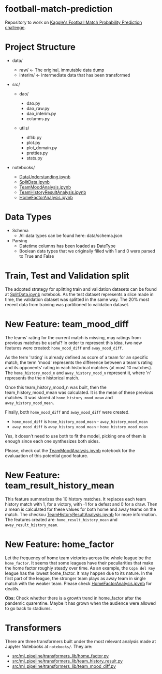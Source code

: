 # football-match-prediction
Repository to work on [Kaggle's Football Match Probability Prediction challenge](https://www.kaggle.com/competitions/football-match-probability-prediction/).

# Project Structure
* data/
  * raw/     <- The original, immutable data dump
  * interim/  <- Intermediate data that has been transformed

* src/
  * dao/
    * dao.py
    * dao_raw.py
    * dao_interim.py
    * columns.py

  * utils/
    * dflib.py
    * plot.py
    * plot_domain.py
    * pretties.py
    * stats.py

* notebooks/
  * [DataUnderstanding.ipynb](notebooks/DataUnderstanding.ipynb)
  * [SplitData.ipynb](notebooks/SplitData.ipynb)
  * [TeamMoodAnalysis.ipynb](notebooks/TeamMoodAnalysis.ipynb)
  * [TeamHistoryResultAnalysis.ipynb](notebooks/TeamHistoryResultAnalysis.ipynb)
  * [HomeFactorAnalysis.ipynb](notebooks/HomeFactorAnalysis.ipynb)

# Data Types
* Schema
  * All data types can be found here: data/schema.json
* Parsing
  * Datetime columns has been loaded as DateType
  * Boolean data types that we originally filled with 1 and 0 were parsed to True and False

# Train, Test and Validation split
The adopted strategy for splitting train and validation datasets can be found at [SplitData.ipynb](notebooks/SplitData.ipynb) notebook. As the test dataset represents a slice made in time, the validation dataset was splitted in the same way.
The 20% most recent data from training was partitioned to validation dataset.

# New Feature: team_mood_diff
The teams' rating for the current match is missing, may ratings from previous matches be useful?
In order to represent this idea, two new features were created: `home_mood_diff` and `away_mood_diff`.

As the term 'rating' is already defined as score of a team for an specific match, the term 'mood' represents the difference between a team's rating and its opponents' rating in each historical matches (at most 10 matches). The `home_history_mood_n` and `away_history_mood_n` represent it, where 'n' represents the the n historical match.

Once this team_history_mood_n was built, then the team_history_mood_mean was calculated. It is the mean of these previous matches. It was stored at `home_history_mood_mean` and `away_history_mood_mean`.

Finally, both `home_mood_diff` and `away_mood_diff` were created.
  * `home_mood_diff` is `home_history_mood_mean` - `away_history_mood_mean`
  * `away_mood_diff` is `away_history_mood_mean` - `home_history_mood_mean`

Yes, it doesn't need to use both to fit the model, picking one of them is enough since each one synthesizes both sides.

Please, check out the [TeamMoodAnalysis.ipynb](notebooks/TeamMoodAnalysis.ipynb) notebook for the evaluaation of this potential good feature.

# New Feature: team_result_history_mean
This feature summarizes the 10 history matches.
It replaces each team history match with 1, for a victory, with -1 for a defeat and 0 for a draw. Then a mean is calculated for these values for both home and away teams on the match. The checkou [TeamHistoryResultAnalysis.ipynb](notebooks/TeamHistoryResultAnalysis.ipynb) for more information.
The features created are: `home_result_history_mean` and `away_result_history_mean`.

# New Feature: home_factor
Let the frequency of home team victories across the whole league be the `home_factor`.
It seems that some leagues have their peculiarities that make the home factor roughly steady over time.
As an example, the `Copa del Rey` league has the lowest home_factor. It may happen due to its nature. In the first part of the league, the stronger team plays as away team in single match with the weaker team.
Please check [HomeFactorAnalysis.ipynb](notebooks/HomeFactorAnalysis.ipynb) for deatils.

**Obs:** Check whether there is a growth trend in home_factor after the pandemic quarentine. Maybe it has grown when the audience were allowed to go back to stadiums.

# Transformers
There are three transformers built under the most relevant analysis made at Jupyter Notebooks at `notebooks/`. They are:
 * [src/ml_pipeline/transformers_lib/home_factor.py](src/ml_pipeline/transformers_lib/home_factor.py)
 * [src/ml_pipeline/transformers_lib/team_history_result.py](src/ml_pipeline/transformers_lib/team_history_result.py)
 * [src/ml_pipeline/transformers_lib/team_mood_diff.py](src/ml_pipeline/transformers_lib/team_mood_diff.py)